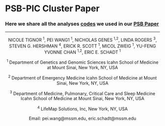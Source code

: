# PSB-PIC Cluster Paper
### Here we share all the analyses [codes](https://github.com/DigitalHealthCenterMSSM/PSB-Cluster/PIC.R) we used in our [PSB Paper](https://psb.stanford.edu/psb-online/proceedings/psb17/tignor.pdf)
-------------------------------------------------
<p align="center">
NICOLE TIGNOR <sup>1</sup>, PEI WANG1 <sup>1</sup>, NICHOLAS GENES <sup>1,2</sup>, LINDA ROGERS <sup>3</sup>, STEVEN G. HERSHMAN <sup>4</sup>, ERICK R. SCOTT <sup>1</sup>, MICOL ZWEIG <sup>1</sup>, YU-FENG YVONNE CHAN <sup>1,2</sup>, ERIC E. SCHADT <sup>1</sup>
</p>

<p align="center">
<sup>1</sup>
Department of Genetics and Genomic Sciences
Icahn School of Medicine at Mount Sinai, New York, NY, USA
</p>

<p align="center">
<sup>2</sup>
Department of Emergency Medicine
Icahn School of Medicine at Mount Sinai, New York, NY, USA
</p>

<p align="center">
<sup>3</sup>
Department of Medicine, Pulmonary, Critical Care and Sleep Medicine
Icahn School of Medicine at Mount Sinai, New York, NY, USA
</p>

<p align="center">
<sup>4</sup>
LifeMap Solutions, Inc, New York, NY, USA
</p>

<p align="center">
Email: pei.wang@mssm.edu, eric.schadt@mssm.edu
</p>

